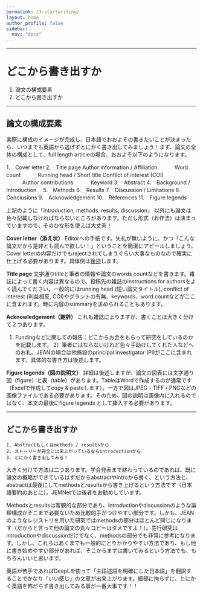 ```yaml
---
permalink: /3-startwriting/
layout: home
author_profile: false
sidebar: 
  nav: "docs"
---      
```


***
# どこから書き出すか

1. 論文の構成要素
2. どこから書き出すか

***

## 論文の構成要素

実際に構成のイメージが完成し、日本語でおおよその書きたいことが決まったら、いつまでも英語から逃げずとにかく書き出してみましょう！まず、論文の全体の構成として、full length articleの場合、おおよそ以下のようになります。

1.　Cover letter
2.　Title page
   Author information / Affiliation
   　　　Word count
   　　　Running head / Short title
   Conflict of interest (COI)
   　　　Author contributions
   　　　Keyword
3.　Abstract
4.　Background / Introduction　
5.　Methods
6.　Results
7.　Discussion / Limitations
8.　Conclusions
9.　Acknowledgement
10.　References
11.　Figure legends

上記のように「introduction, methods, results, discussion」 以外にも論文は色々記載しなければならないところがあります。ただし形式（お作法）は決まっていますので、そのひな形を使えば大丈夫！

**Cover letter（添え状）**
Editorへの手紙です。失礼が無いように、かつ「こんな論文だから是非とも読んで欲しい！」ということを簡潔にアピールしましょう。Cover letterの内容だけでもrejectされてしまうぐらい大事なものなので確実に仕上げる必要があります。具体例は[後述](https://tadahirogoto.github.io/9-titlepages/)します。

**Title page**
文字通りtitleと筆者の情報や論文のwords countなどを書きます。雑誌によって書く内容は異なるので、投稿先の雑誌のinstructions for authorsをよく読んでください。一般的にはrunning head (短い論文タイトル), conflict of interest (利益相反, COI)やグラントの有無、keywords、word countなどがここに含まれます。時に内容のsummaryを求められることもあります。

**Acknowledgement（謝辞）**
これも雑誌によりますが、書くことは大きく分けて２つあります。
1) Fundingなどに関しての報告：どこからお金をもらって研究をしているのかを記載します。
2）筆者にはならないけれど色々手助けしてくれた人などへのお礼。JEANの場合は他施設のprincipal investigator (PI)がここに含まれます。具体的な書き方は後述します。

**Figure legends（図の説明文）**
詳細は後述しますが、論文の図表には文字通り図（figure）と表（table）があります。TableはWordで作成するのが通常です（Excelで作成してcopy & pasteします）。一方で図はJPEG・TIFF・PNGなどの画像ファイルである必要があります。そのため、図の説明は画像内に入れるのではなく、本文の最後にfigure legends として挿入する必要があります。 

***

## どこから書き出すか

```
1. Abstractもしくはmethods / resultsから
2. ストーリーが完全に出来上がっているならintroductionから
3. とにかく書き出してみる！
```

大きく分けて方法は二つあります。学会発表まで終わっているのであれば、既に論文の概略ができているはずだからabstractやintroから書く、という方法と、abstractは最後にしてmethodsとresultsから書き上げるという方法です（日本語要約のあとに）。JEMNetでは後者をお勧めしています。

Methodsとresultsは客観的な部分であり、introductionやdiscussionのような論理構成がそこまで必要ないため比較的手がつけやすい部分です。しかも、JEANのようなレジストリを用いた研究ではmethodsの部分はほとんど同じになります（だからと言って他の論文の丸々コピーはダメですよ！）。先行研究はintroductionやdiscussionだけでなく、methodsの部分でも非常に参考になります。しかし、これらはあくまでも一般的にとりかかりやすい方法であり、もし他に書き始めやすい部分があれば、そこからまずは書いてみるという方法でも、もちろんいいと思います。

英語が苦手であればDeepLを使って「主語述語を明確にした日本語」を翻訳することでかなり「いい感じ」の文章が出来上がります。細部に拘らずに、とにかく英語を怖がらず書き出してみる事が一番大事です！！
